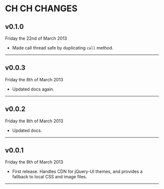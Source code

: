 # CH CH CHANGES #

## v0.1.0 ##

Friday the 22nd of March 2013

* Made call thread safe by duplicating `call` method.

----

## v0.0.3 ##

Friday the 8th of March 2013

* Updated docs again.

----

## v0.0.2 ##

Friday the 8th of March 2013

* Updated docs.

----

## v0.0.1 ##

Friday the 8th of March 2013

* First release. Handles CDN for jQuery-UI themes, and provides a fallback to local CSS and image files.

----
